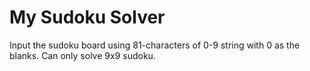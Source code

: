 # My Sudoku Solver

Input the sudoku board using 81-characters of 0-9 string with 0 as the blanks.
Can only solve 9x9 sudoku.